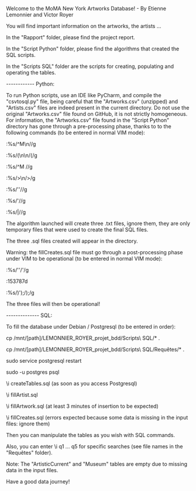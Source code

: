 Welcome to the MoMA New York Artworks Database! - By Etienne Lemonnier and Victor Royer

You will find important information on the artworks, the artists ...

In the "Rapport" folder, please find the project report.

In the "Script Python" folder, please find the algorithms that created the SQL scripts.

In the "Scripts SQL" folder are the scripts for creating, populating and operating the tables.


------------ Python:

To run Python scripts, use an IDE like PyCharm, and compile the "csvtosql.py" file, being careful that the "Artworks.csv" (unzipped) and "Artists.csv" files are indeed present in the current directory. Do not use the original "Artworks.csv" file found on GitHub, it is not strictly homogeneous. For information, the "Artworks.csv" file found in the "Script Python" directory has gone through a pre-processing phase, thanks to to the following commands (to be entered in normal VIM mode):

:%s/^M\n//g

:%s/(\n\n/(/g

:%s/^M //g

:%s/>\n/>/g

:%s/''//g

:%s/'//g

:%s/|//g

The algorithm launched will create three .txt files, ignore them, they are only temporary files that were used to create the final SQL files.

The three .sql files created will appear in the directory.

Warning: the fillCreates.sql file must go through a post-processing phase under VIM to be operational (to be entered in normal VIM mode):

:%s/''/'/g 

:153787d 

:%s/)');/);/g

The three files will then be operational!

-------------- SQL:

To fill the database under Debian / Postgresql (to be entered in order):

cp /mnt/[path]/LEMONNIER_ROYER_projet_bdd/Scripts\ SQL/* .

cp /mnt/[path]/LEMONNIER_ROYER_projet_bdd/Scripts\ SQL/Requêtes/* .

sudo service postgresql restart

sudo -u postgres psql

\i createTables.sql (as soon as you access Postgresql)

\i fillArtist.sql

\i fillArtwork.sql (at least 3 minutes of insertion to be expected)

\i fillCreates.sql (errors expected because some data is missing in the input files: ignore them)

Then you can manipulate the tables as you wish with SQL commands.

Also, you can enter \i q1 ... q5 for specific searches (see file names in the "Requêtes" folder).

Note: The "ArtisticCurrent" and "Museum" tables are empty due to missing data in the input files.


Have a good data journey!
